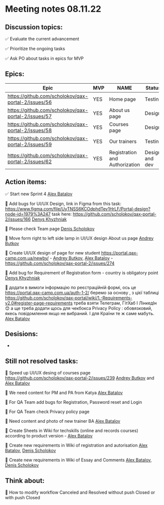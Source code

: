 # Meeting notes 08.11.22  

## Discussion topics:   

:white_check_mark: Evaluate the current advancement

:white_check_mark: Prioritize the ongoing tasks 

:white_check_mark: Ask PO about tasks in epics for MVP 

## Epics:  

| Epic                |    MVP  | NAME |Status |
|---------------------|---------|------|-------|   
|https://github.com/scholokov/qax-portal-2/issues/56 |YES| Home page| Testing|
|https://github.com/scholokov/qax-portal-2/issues/57|YES| About us page| Design |
|https://github.com/scholokov/qax-portal-2/issues/58|YES|Courses page |Design|
|https://github.com/scholokov/qax-portal-2/issues/59|YES| Our trainers|Testing|
|https://github.com/scholokov/qax-portal-2/issues/62|YES| Registration and Authorization|Design and dev|  

## Action items: 

:white_check_mark: Start new Sprint 4 [Alex Batalov](https://github.com/ABatalov) 

:black_square_button: Add bugs for UI/UX Design, link in Figma from this task: https://www.figma.com/file/UyTNSS6KCOdphdTev1HrLF/Portal-design?node-id=1979%3A247 
task here: https://github.com/scholokov/qax-portal-2/issues/166 [Denys Khyzhniak](https://github.com/Xalep4ik) 

:black_square_button: Please check Team page [Denis Scholokov](https://github.com/scholokov) 

:black_square_button: Move form right to left side lamp in UI/UX design About us page [Andrey Butkov](https://github.com/ButKoff) 

:black_square_button: Create UI/UX design of page for new student https://portal.qax-camp.com.ua/newby/ - [Andrey Butkov](https://github.com/ButKoff), [Alex Batalov](https://github.com/ABatalov) - https://github.com/scholokov/qax-portal-2/issues/274 

:black_square_button: Add bug for Requirement of Registration form - country is obligatory point  [Denys Khyzhniak](https://github.com/Xalep4ik)  

:black_square_button: додати в вимоги інформацію по реєстраційній формі, ось це https://portal.qax-camp.com.ua/auth-1-2/ беремо за основу , з цієї таблиці https://github.com/scholokov/qax-portal/wiki/1.-Requirements-v2.0#register-page-requirements треба взяти Телеграм, ГітХаб І ЛінкедІн :blush: а ще треба додати щось для чекбокса Privacy Policy : обовязковий, якесь повідомлення якщо не вибраний. І для Країни те ж саме мабуть. [Alex Batalov](https://github.com/ABatalov)  


## Desisions: 

* 

## Still not resolved tasks:  


:black_square_button: Speed up UI/UX desing of courses page https://github.com/scholokov/qax-portal-2/issues/239 [Andrey Butkov](https://github.com/ButKoff) and [Alex Batalov](https://github.com/ABatalov) 

:black_square_button: We need content for PM and PA from Katya  [Alex Batalov](https://github.com/ABatalov)  

:black_square_button: For QA Team add bugs for Registration, Password reset and Login  

:black_square_button: For QA Team check Privacy policy page 

:black_square_button: Need content and photo of new trainer BA [Alex Batalov](https://github.com/ABatalov) 

:black_square_button: Create Sheets in Wiki for techskills (online and records courses) according to product version - [Alex Batalov](https://github.com/ABatalov) 

:black_square_button: Create new requirements in Wiki of registration and autorisation [Alex Batalov](https://github.com/ABatalov), [Denis Scholokov](https://github.com/scholokov) 

:black_square_button: Create new requirements in Wiki of Essay and Comments [Alex Batalov](https://github.com/ABatalov), [Denis Scholokov](https://github.com/scholokov) 


## Think about:    

:black_square_button: How to modify workflow Canceled and Resolved without push Closed or with push Closed 
